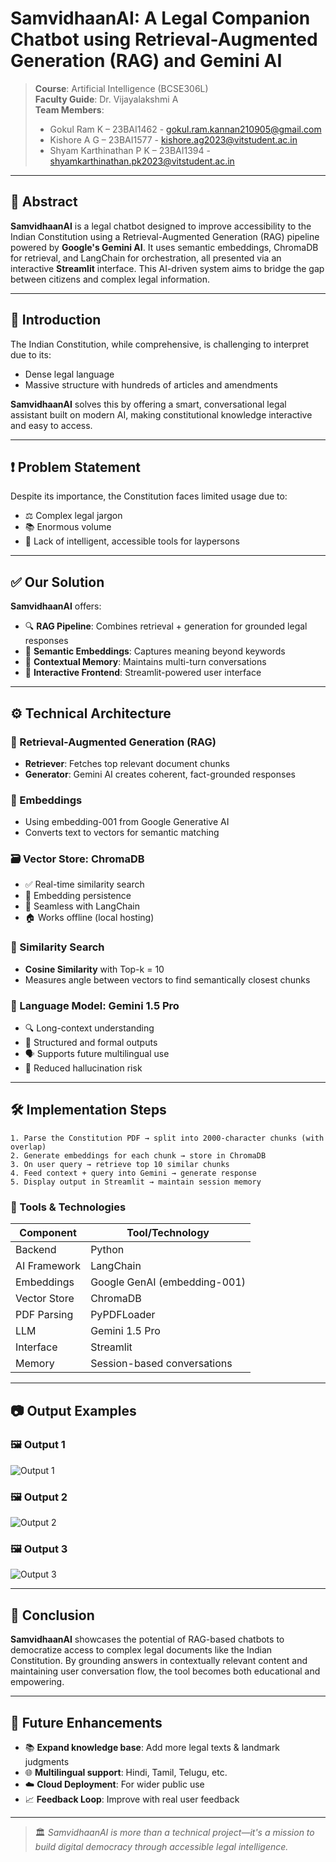 # SamvidhaanAI: A Legal Companion Chatbot using Retrieval-Augmented Generation (RAG) and Gemini AI

> **Course**: Artificial Intelligence (BCSE306L)  
> **Faculty Guide**: Dr. Vijayalakshmi A  
> **Team Members**:
> - Gokul Ram K – 23BAI1462 - gokul.ram.kannan210905@gmail.com
> - Kishore A G – 23BAI1577 - kishore.ag2023@vitstudent.ac.in
> - Shyam Karthinathan P K – 23BAI1394 - shyamkarthinathan.pk2023@vitstudent.ac.in

---

## 🧠 Abstract
**SamvidhaanAI** is a legal chatbot designed to improve accessibility to the Indian Constitution using a Retrieval-Augmented Generation (RAG) pipeline powered by **Google's Gemini AI**. It uses semantic embeddings, ChromaDB for retrieval, and LangChain for orchestration, all presented via an interactive **Streamlit** interface. This AI-driven system aims to bridge the gap between citizens and complex legal information.

---

## 📌 Introduction
The Indian Constitution, while comprehensive, is challenging to interpret due to its:
- Dense legal language
- Massive structure with hundreds of articles and amendments

**SamvidhaanAI** solves this by offering a smart, conversational legal assistant built on modern AI, making constitutional knowledge interactive and easy to access.

---

## ❗ Problem Statement
Despite its importance, the Constitution faces limited usage due to:
- ⚖️ Complex legal jargon
- 📚 Enormous volume
- 🧩 Lack of intelligent, accessible tools for laypersons

---

## ✅ Our Solution
**SamvidhaanAI** offers:
- 🔍 **RAG Pipeline**: Combines retrieval + generation for grounded legal responses
- 🧠 **Semantic Embeddings**: Captures meaning beyond keywords
- 🧾 **Contextual Memory**: Maintains multi-turn conversations
- 💬 **Interactive Frontend**: Streamlit-powered user interface

---

## ⚙️ Technical Architecture

### 🧩 Retrieval-Augmented Generation (RAG)
- **Retriever**: Fetches top relevant document chunks
- **Generator**: Gemini AI creates coherent, fact-grounded responses

### 🧠 Embeddings
- Using embedding-001 from Google Generative AI
- Converts text to vectors for semantic matching

### 🗃️ Vector Store: ChromaDB
- ✅ Real-time similarity search
- 💾 Embedding persistence
- 🔗 Seamless with LangChain
- 🏠 Works offline (local hosting)

### 📐 Similarity Search
- **Cosine Similarity** with Top-k = 10
- Measures angle between vectors to find semantically closest chunks

### 🤖 Language Model: Gemini 1.5 Pro
- 🔍 Long-context understanding
- 🧾 Structured and formal outputs
- 🗣️ Supports future multilingual use
- 🚫 Reduced hallucination risk

---

## 🛠️ Implementation Steps
```text
1. Parse the Constitution PDF → split into 2000-character chunks (with overlap)
2. Generate embeddings for each chunk → store in ChromaDB
3. On user query → retrieve top 10 similar chunks
4. Feed context + query into Gemini → generate response
5. Display output in Streamlit → maintain session memory
```

### 🧰 Tools & Technologies
| Component      | Tool/Technology                 |
|----------------|-------------------------------|
| Backend        | Python                        |
| AI Framework   | LangChain                     |
| Embeddings     | Google GenAI (embedding-001)  |
| Vector Store   | ChromaDB                      |
| PDF Parsing    | PyPDFLoader                   |
| LLM            | Gemini 1.5 Pro                |
| Interface      | Streamlit                     |
| Memory         | Session-based conversations   |

---

## 📷 Output Examples


### 🖼️ Output 1
![Output 1](./Output1.png)

### 🖼️ Output 2
![Output 2](./Output2.jpg)

### 🖼️ Output 3
![Output 3](./Output3.jpg)



---

## 🧾 Conclusion
**SamvidhaanAI** showcases the potential of RAG-based chatbots to democratize access to complex legal documents like the Indian Constitution. By grounding answers in contextually relevant content and maintaining user conversation flow, the tool becomes both educational and empowering.

---

## 🚀 Future Enhancements
- 📚 **Expand knowledge base**: Add more legal texts & landmark judgments
- 🌐 **Multilingual support**: Hindi, Tamil, Telugu, etc.
- ☁️ **Cloud Deployment**: For wider public use
- 📈 **Feedback Loop**: Improve with real user feedback

---

> 🏛️ *SamvidhaanAI is more than a technical project—it's a mission to build digital democracy through accessible legal intelligence.*
